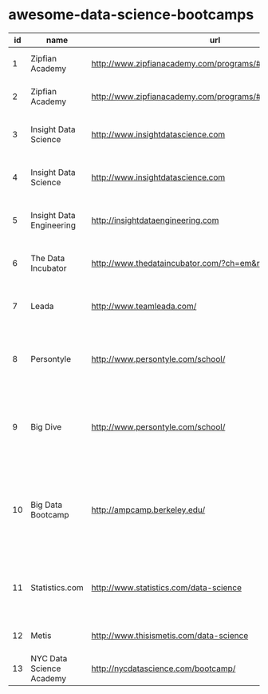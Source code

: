 # awesome-data-science-bootcamps

| id | name                     | url                                                        | program                        | country | state | price | online | txt                                                                            |
|----|--------------------------|------------------------------------------------------------|--------------------------------|---------|-------|-------|--------|--------------------------------------------------------------------------------|
| 1  | Zipfian Academy          | http://www.zipfianacademy.com/programs/#datascienceprogram | Data Science Immersive         | US      | CA    | 16000 | false  | 12 week program                                                                |
| 2  | Zipfian Academy          | http://www.zipfianacademy.com/programs/#dataengprogram     | Data Engineering Immersive     | US      | CA    | 16000 | false  | 12 week program                                                                |
| 3  | Insight Data Science     | http://www.insightdatascience.com                          | Data Science                   | US      | CA    | 0     | false  | 6 week program, PhD required                                                   |
| 4  | Insight Data Science     | http://www.insightdatascience.com                          | Data Science                   | US      | NY    | 0     | false  | 6 week program, PhD required                                                   |
| 5  | Insight Data Engineering | http://insightdataengineering.com                          | Data Engineering               | US      | CA    | 0     | false  | 6 week program, no PhD required                                                |
| 6  | The Data Incubator       | http://www.thedataincubator.com/?ch=em&ref=79da01853004    | Data Science                   | US      | NY    | 0     | false  | 6 week program, PhD required                                                   |
| 7  | Leada                    | http://www.teamleada.com/                                  | Data Science                   | US      | CA    | 0     | true   | Untimed Challenge-based program                                                |
| 8  | Persontyle               | http://www.persontyle.com/school/                          | Data Science                   | GB      |       | 0     | false  | 6 week program, PhD required, located in London                                |
| 9  | Big Dive                 | http://www.persontyle.com/school/                          | Hacking and Data Visualization | IT      |       | 1200  | false  | 5 week program, prices vary, located in Torino, Italy                          |
| 10 | Big Data Bootcamp        | http://ampcamp.berkeley.edu/                               | Big Data from AmpLab           | US      | CA    | 600   | true   | Training for big data tools, specifically products from the UC Berkeley AMPLab |
| 11 | Statistics.com           | http://www.statistics.com/data-science                     | Data Science Certificate       | US      |       | 549   | true   | Excellent online courses in stats and data science                             |
| 12 | Metis                    | http://www.thisismetis.com/data-science                    | Data Science                   | US      | NY    | 14000 | false  | No PhD required, full-time                                                     |
| 13 | NYC Data Science Academy | http://nycdatascience.com/bootcamp/                        | Data Science                   | US      | NY    | 16000 | false  | 12 week full-time program                                                      |
